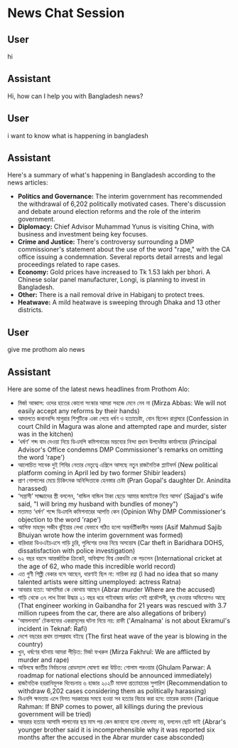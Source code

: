 # News Chat Session

## User
hi

## Assistant
Hi, how can I help you with Bangladesh news?


## User
i want to know what is happening in bangladesh

## Assistant
Here's a summary of what's happening in Bangladesh according to the news articles:

*   **Politics and Governance:** The interim government has recommended the withdrawal of 6,202 politically motivated cases. There's discussion and debate around election reforms and the role of the interim government.
*   **Diplomacy:** Chief Advisor Muhammad Yunus is visiting China, with business and investment being key focuses.
*   **Crime and Justice:** There's controversy surrounding a DMP commissioner's statement about the use of the word "rape," with the CA office issuing a condemnation. Several reports detail arrests and legal proceedings related to rape cases.
*   **Economy:** Gold prices have increased to Tk 1.53 lakh per bhori. A Chinese solar panel manufacturer, Longi, is planning to invest in Bangladesh.
*   **Other:** There is a nail removal drive in Habiganj to protect trees.
*   **Heatwave:** A mild heatwave is sweeping through Dhaka and 13 other districts.


## User
give me prothom alo news

## Assistant
Here are some of the latest news headlines from Prothom Alo:

*   মির্জা আব্বাস: ওদের হাতের কোনো সংস্কার আমরা সহজে মেনে নেব না (Mirza Abbas: We will not easily accept any reforms by their hands)
*   আদালতে জবানবন্দি মাগুরার শিশুটিকে একা পেয়ে ধর্ষণ ও হত্যাচেষ্টা, বোন ছিলেন রান্নাঘরে (Confession in court Child in Magura was alone and attempted rape and murder, sister was in the kitchen)
*   ‘ধর্ষণ’ শব্দ বাদ দেওয়া নিয়ে ডিএমপি কমিশনারের মন্তব্যের নিন্দা প্রধান উপদেষ্টার কার্যালয়ের (Principal Advisor's Office condemns DMP Commissioner's remarks on omitting the word 'rape')
*   আলোচিত সাবেক দুই শিবির নেতার নেতৃত্বে এপ্রিলে আসছে নতুন রাজনৈতিক প্ল্যাটফর্ম (New political platform coming in April led by two former Shibir leaders)
*   প্রাণ গোপালের মেয়ে চিকিৎসক অনিন্দিতাকে হেনস্তার চেষ্টা (Pran Gopal's daughter Dr. Anindita harassed)
*   ‘সন্ত্রাসী’ সাজ্জাদের স্ত্রী বললেন, ‘বান্ডিল বান্ডিল টাকা ছেড়ে আমার জামাইকে নিয়ে আসব’ (Sajjad's wife said, "I will bring my husband with bundles of money")
*   মতামত ‘ধর্ষণ’ শব্দে ডিএমপি কমিশনারের আপত্তি কেন (Opinion Why DMP Commissioner's objection to the word 'rape')
*   আসিফ মাহমুদ সজীব ভুঁইয়ার লেখা যেভাবে গঠিত হলো অন্তর্বর্তীকালীন সরকার (Asif Mahmud Sajib Bhuiyan wrote how the interim government was formed)
*   বারিধারা ডিওএইচএসে গাড়ি চুরি, পুলিশের তদন্ত নিয়ে অসন্তোষ (Car theft in Baridhara DOHS, dissatisfaction with police investigation)
*   ৬২ বছর বয়সে আন্তর্জাতিক ক্রিকেট, অবিশ্বাস্য বিশ্ব রেকর্ডটা কে গড়লেন (International cricket at the age of 62, who made this incredible world record)
*   এত গুণী শিল্পী বেকার বসে আছেন, ধারণাই ছিল না: নায়িকা রত্না (I had no idea that so many talented artists were sitting unemployed: actress Ratna)
*   আবরার হত্যা: আসামিরা কে কোথায় আছেন (Abrar murder Where are the accused)
*   গাড়ি থেকে ৩৭ লাখ টাকা উদ্ধার ২১ বছর ধরে গাইবান্ধায় কর্মরত সেই প্রকৌশলী, ঘুষ নেওয়ার অভিযোগও আছে (That engineer working in Gaibandha for 21 years was rescued with 3.7 million rupees from the car, there are also allegations of bribery)
*   ‘আমলনামা’ টেকনাফের একরামুলের ঘটনা নিয়ে নয়: রাফী ('Amalnama' is not about Ekramul's incident in Teknaf: Rafi)
*   দেশে বছরের প্রথম তাপপ্রবাহ বইছে (The first heat wave of the year is blowing in the country)
*   খুন, ধর্ষণের ঘটনায় আমরা পীড়িত: মির্জা ফখরুল (Mirza Fakhrul: We are afflicted by murder and rape)
*   অবিলম্বে জাতীয় নির্বাচনের রোডম্যাপ ঘোষণা করা উচিত: গোলাম পরওয়ার (Ghulam Parwar: A roadmap for national elections should be announced immediately)
*   রাজনৈতিক হয়রানিমূলক বিবেচনায় ৬ হাজার ২০২টি মামলা প্রত্যাহারের সুপারিশ (Recommendation to withdraw 6,202 cases considering them as politically harassing)
*   বিএনপি ক্ষমতায় এলে বিগত সরকারের সময়ে হওয়া সব হত্যার বিচার করা হবে: তারেক রহমান (Tarique Rahman: If BNP comes to power, all killings during the previous government will be tried)
*   আবরার হত্যার আসামি পালানোর ছয় মাস পর কেন জানানো হলো বোধগম্য নয়, বললেন ছোট ভাই (Abrar's younger brother said it is incomprehensible why it was reported six months after the accused in the Abrar murder case absconded)

